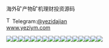 海外矿产物矿机理财投资源码<p dir="auto"><a target="_blank" rel="noopener noreferrer nofollow" href="https://camo.githubusercontent.com/d614d90677fbc2e34c7c62ebc68c82379d87a57c4beaf05af65fec7ba6b72e36/68747470733a2f2f63646e2d69636f6e732d706e672e666c617469636f6e2e636f6d2f3531322f323131312f323131313634362e706e67"><img src="https://camo.githubusercontent.com/d614d90677fbc2e34c7c62ebc68c82379d87a57c4beaf05af65fec7ba6b72e36/68747470733a2f2f63646e2d69636f6e732d706e672e666c617469636f6e2e636f6d2f3531322f323131312f323131313634362e706e67" alt="Telegram Icon" style="width: 16px; max-width: 100%;" data-canonical-src="https://cdn-icons-png.flaticon.com/512/2111/2111646.png"></a>Telegram:<a href="https://t.me/yezidajian" rel="nofollow">@yezidajian</a><br><a href="https://www.yeziym.com/">www.yeziym.com</a></p><img src="https://github.com/yeziym/haiwaikuangchanwukuang_Tu/blob/main/u6upn.png"><img src="https://github.com/yeziym/haiwaikuangchanwukuang_Tu/blob/main/COXbz.png"><img src="https://github.com/yeziym/haiwaikuangchanwukuang_Tu/blob/main/leM7Z.png"><img src="https://github.com/yeziym/haiwaikuangchanwukuang_Tu/blob/main/73AUR.png"><img src="https://github.com/yeziym/haiwaikuangchanwukuang_Tu/blob/main/TcGwv.png"><img src="https://github.com/yeziym/haiwaikuangchanwukuang_Tu/blob/main/aCQJL.png"><img src="https://github.com/yeziym/haiwaikuangchanwukuang_Tu/blob/main/ebdx7.png"><img src="https://github.com/yeziym/haiwaikuangchanwukuang_Tu/blob/main/JcflH.png"><img src="https://github.com/yeziym/haiwaikuangchanwukuang_Tu/blob/main/WuXU1.png"><img src="https://github.com/yeziym/haiwaikuangchanwukuang_Tu/blob/main/QHTIS.png"><img src="https://github.com/yeziym/haiwaikuangchanwukuang_Tu/blob/main/O8iHi.png"><img src="https://github.com/yeziym/haiwaikuangchanwukuang_Tu/blob/main/ZDUKa.png"><img src="https://github.com/yeziym/haiwaikuangchanwukuang_Tu/blob/main/lf4rw.png"><img src="https://github.com/yeziym/haiwaikuangchanwukuang_Tu/blob/main/hZ1P0.png"><img src="https://github.com/yeziym/haiwaikuangchanwukuang_Tu/blob/main/llBR9.png"><img src="https://github.com/yeziym/haiwaikuangchanwukuang_Tu/blob/main/eHrpP.png">